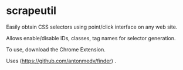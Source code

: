 # scrapeutil

Easily obtain CSS selectors using point/click interface on any web site.

Allows enable/disable IDs, classes, tag names for selector generation.

To use, download the Chrome Extension.

Uses (https://github.com/antonmedv/finder) .
